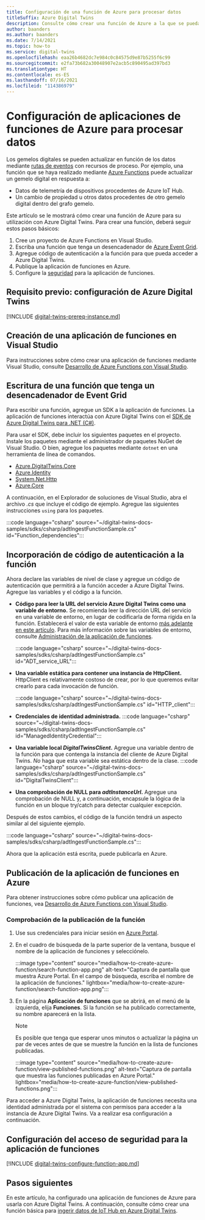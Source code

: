```yaml
---
title: Configuración de una función de Azure para procesar datos
titleSuffix: Azure Digital Twins
description: Consulte cómo crear una función de Azure a la que se pueda acceder y que se desencadene mediante gemelos digitales.
author: baanders
ms.author: baanders
ms.date: 7/14/2021
ms.topic: how-to
ms.service: digital-twins
ms.openlocfilehash: eaa26b4682dc7e984c0c84575d9e87b5255f6c99
ms.sourcegitcommit: e2fa73b682a30048907e2acb5c890495ad397bd3
ms.translationtype: HT
ms.contentlocale: es-ES
ms.lasthandoff: 07/16/2021
ms.locfileid: "114386979"
---
```

# <a name="connect-function-apps-in-azure-for-processing-data"></a>Configuración de aplicaciones de funciones de Azure para procesar datos

Los gemelos digitales se pueden actualizar en función de los datos mediante [rutas de eventos](concepts-route-events.md) con recursos de proceso. Por ejemplo, una función que se haya realizado mediante [Azure Functions](../azure-functions/functions-overview.md) puede actualizar un gemelo digital en respuesta a:
* Datos de telemetría de dispositivos procedentes de Azure IoT Hub.
* Un cambio de propiedad u otros datos procedentes de otro gemelo digital dentro del grafo gemelo.

Este artículo se le mostrará cómo crear una función de Azure para su utilización con Azure Digital Twins. Para crear una función, deberá seguir estos pasos básicos:

1. Cree un proyecto de Azure Functions en Visual Studio.
2. Escriba una función que tenga un desencadenador de [Azure Event Grid](../event-grid/overview.md).
3. Agregue código de autenticación a la función para que pueda acceder a Azure Digital Twins.
4. Publique la aplicación de funciones en Azure.
5. Configure la [seguridad](concepts-security.md) para la aplicación de funciones.

## <a name="prerequisite-set-up-azure-digital-twins"></a>Requisito previo: configuración de Azure Digital Twins

[!INCLUDE [digital-twins-prereq-instance.md](../../includes/digital-twins-prereq-instance.md)]

## <a name="create-a-function-app-in-visual-studio"></a>Creación de una aplicación de funciones en Visual Studio

Para instrucciones sobre cómo crear una aplicación de funciones mediante Visual Studio, consulte [Desarrollo de Azure Functions con Visual Studio](../azure-functions/functions-develop-vs.md#publish-to-azure).

## <a name="write-a-function-that-has-an-event-grid-trigger"></a>Escritura de una función que tenga un desencadenador de Event Grid

Para escribir una función, agregue un SDK a la aplicación de funciones. La aplicación de funciones interactúa con Azure Digital Twins con el [SDK de Azure Digital Twins para .NET (C#)](/dotnet/api/overview/azure/digitaltwins/client?view=azure-dotnet&preserve-view=true). 

Para usar el SDK, debe incluir los siguientes paquetes en el proyecto. Instale los paquetes mediante el administrador de paquetes NuGet de Visual Studio. O bien, agregue los paquetes mediante `dotnet` en una herramienta de línea de comandos.

* [Azure.DigitalTwins.Core](https://www.nuget.org/packages/Azure.DigitalTwins.Core/)
* [Azure.Identity](https://www.nuget.org/packages/Azure.Identity/)
* [System.Net.Http](https://www.nuget.org/packages/System.Net.Http/)
* [Azure.Core](https://www.nuget.org/packages/Azure.Core/)

A continuación, en el Explorador de soluciones de Visual Studio, abra el archivo _.cs_ que incluye el código de ejemplo. Agregue las siguientes instrucciones `using` para los paquetes.

:::code language="csharp" source="~/digital-twins-docs-samples/sdks/csharp/adtIngestFunctionSample.cs" id="Function_dependencies":::

## <a name="add-authentication-code-to-the-function"></a>Incorporación de código de autenticación a la función

Ahora declare las variables de nivel de clase y agregue un código de autenticación que permitirá a la función acceder a Azure Digital Twins. Agregue las variables y el código a la función.

* **Código para leer la URL del servicio Azure Digital Twins como una variable de entorno.** Se recomienda leer la dirección URL del servicio en una variable de entorno, en lugar de codificarla de forma rígida en la función. Establecerá el valor de esta variable de entorno [más adelante en este artículo](#set-up-security-access-for-the-function-app). Para más información sobre las variables de entorno, consulte [Administración de la aplicación de funciones](../azure-functions/functions-how-to-use-azure-function-app-settings.md?tabs=portal).

    :::code language="csharp" source="~/digital-twins-docs-samples/sdks/csharp/adtIngestFunctionSample.cs" id="ADT_service_URL":::

* **Una variable estática para contener una instancia de HttpClient.** HttpClient es relativamente costoso de crear, por lo que queremos evitar crearlo para cada invocación de función.

    :::code language="csharp" source="~/digital-twins-docs-samples/sdks/csharp/adtIngestFunctionSample.cs" id="HTTP_client":::

* **Credenciales de identidad administrada.**
    :::code language="csharp" source="~/digital-twins-docs-samples/sdks/csharp/adtIngestFunctionSample.cs" id="ManagedIdentityCredential":::

* **Una variable local _DigitalTwinsClient_.** Agregue una variable dentro de la función para que contenga la instancia del cliente de Azure Digital Twins. *No* haga que esta variable sea estática dentro de la clase.
    :::code language="csharp" source="~/digital-twins-docs-samples/sdks/csharp/adtIngestFunctionSample.cs" id="DigitalTwinsClient":::

* **Una comprobación de NULL para _adtInstanceUrl_.** Agregue una comprobación de NULL y, a continuación, encapsule la lógica de la función en un bloque try/catch para detectar cualquier excepción.

Después de estos cambios, el código de la función tendrá un aspecto similar al del siguiente ejemplo.

:::code language="csharp" source="~/digital-twins-docs-samples/sdks/csharp/adtIngestFunctionSample.cs":::

Ahora que la aplicación está escrita, puede publicarla en Azure.

## <a name="publish-the-function-app-to-azure"></a>Publicación de la aplicación de funciones en Azure

Para obtener instrucciones sobre cómo publicar una aplicación de funciones, vea [Desarrollo de Azure Functions con Visual Studio](../azure-functions/functions-develop-vs.md#publish-to-azure).

### <a name="verify-the-publication-of-your-function"></a>Comprobación de la publicación de la función

1. Use sus credenciales para iniciar sesión en [Azure Portal](https://portal.azure.com/).
2. En el cuadro de búsqueda de la parte superior de la ventana, busque el nombre de la aplicación de funciones y selecciónelo.

    :::image type="content" source="media/how-to-create-azure-function/search-function-app.png" alt-text="Captura de pantalla que muestra Azure Portal. En el campo de búsqueda, escriba el nombre de la aplicación de funciones." lightbox="media/how-to-create-azure-function/search-function-app.png":::

3. En la página **Aplicación de funciones** que se abrirá, en el menú de la izquierda, elija **Funciones**. Si la función se ha publicado correctamente, su nombre aparecerá en la lista.

    > [!Note] 
    > Es posible que tenga que esperar unos minutos o actualizar la página un par de veces antes de que se muestre la función en la lista de funciones publicadas.

    :::image type="content" source="media/how-to-create-azure-function/view-published-functions.png" alt-text="Captura de pantalla que muestra las funciones publicadas en Azure Portal." lightbox="media/how-to-create-azure-function/view-published-functions.png":::

Para acceder a Azure Digital Twins, la aplicación de funciones necesita una identidad administrada por el sistema con permisos para acceder a la instancia de Azure Digital Twins. Va a realizar esa configuración a continuación.

## <a name="set-up-security-access-for-the-function-app"></a>Configuración del acceso de seguridad para la aplicación de funciones

[!INCLUDE [digital-twins-configure-function-app.md](../../includes/digital-twins-configure-function-app.md)]

## <a name="next-steps"></a>Pasos siguientes

En este artículo, ha configurado una aplicación de funciones de Azure para usarla con Azure Digital Twins. A continuación, consulte cómo crear una función básica para [ingerir datos de IoT Hub en Azure Digital Twins](how-to-ingest-iot-hub-data.md).
